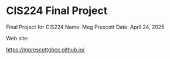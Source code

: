 # CIS224 Final Project
Final Project for CIS224
Name: Meg Prescott
Date: April 24, 2025

Web site:

https://mprescottgbcc.github.io/


